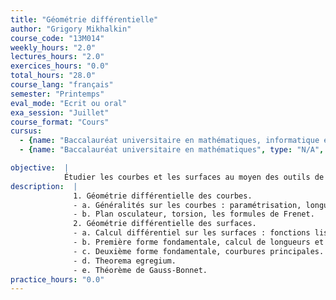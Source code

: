 ```yaml
---
title: "Géométrie différentielle"
author: "Grigory Mikhalkin"
course_code: "13M014"
weekly_hours: "2.0"
lectures_hours: "2.0"
exercices_hours: "0.0"
total_hours: "28.0"
course_lang: "français"
semester: "Printemps"
eval_mode: "Ecrit ou oral"
exa_session: "Juillet"
course_format: "Cours"
cursus:
  - {name: "Baccalauréat universitaire en mathématiques, informatique et sciences numériques", type: "N/A", credits: "5.0"}
  - {name: "Baccalauréat universitaire en mathématiques", type: "N/A", credits: "6.0"}

objective:  |
            Étudier les courbes et les surfaces au moyen des outils de la géométrie différentielle.
description:  |
              1. Géométrie différentielle des courbes.
              - a. Généralités sur les courbes : paramétrisation, longueur darc, courbure.
              - b. Plan osculateur, torsion, les formules de Frenet.
              2. Géométrie différentielle des surfaces.
              - a. Calcul différentiel sur les surfaces : fonctions lisses, plan tangent, différentielle dune fonction.
              - b. Première forme fondamentale, calcul de longueurs et dangles.
              - c. Deuxième forme fondamentale, courbures principales.
              - d. Theorema egregium.
              - e. Théorème de Gauss-Bonnet.
practice_hours: "0.0"
---
```

